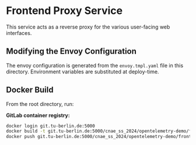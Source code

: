 # Frontend Proxy Service

This service acts as a reverse proxy for the various user-facing web interfaces.

## Modifying the Envoy Configuration

The envoy configuration is generated from the `envoy.tmpl.yaml` file in this
directory. Environment variables are substituted at deploy-time.
## Docker Build

From the root directory, run:

**GitLab container registry:**
```sh
docker login git.tu-berlin.de:5000
docker build -t git.tu-berlin.de:5000/cnae_ss_2024/opentelemetry-demo/frontendproxy:original -f ./src/frontendproxy/Dockerfile .
docker push git.tu-berlin.de:5000/cnae_ss_2024/opentelemetry-demo/frontendproxy:original
```
